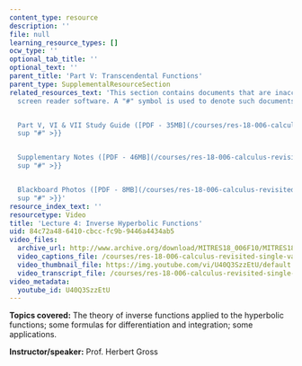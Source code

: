 ```yaml
---
content_type: resource
description: ''
file: null
learning_resource_types: []
ocw_type: ''
optional_tab_title: ''
optional_text: ''
parent_title: 'Part V: Transcendental Functions'
parent_type: SupplementalResourceSection
related_resources_text: 'This section contains documents that are inaccessible to
  screen reader software. A "#" symbol is used to denote such documents.


  Part V, VI & VII Study Guide ([PDF - 35MB](/courses/res-18-006-calculus-revisited-single-variable-calculus-fall-2010/resources/mitres_18_006_study_5_6_7)){{<
  sup "#" >}}


  Supplementary Notes ([PDF - 46MB](/courses/res-18-006-calculus-revisited-single-variable-calculus-fall-2010/resources/mitres_18_006_supp_notes-1)){{<
  sup "#" >}}


  Blackboard Photos ([PDF - 8MB](/courses/res-18-006-calculus-revisited-single-variable-calculus-fall-2010/resources/mitres_18_006_blackboard-1)){{<
  sup "#" >}}'
resource_index_text: ''
resourcetype: Video
title: 'Lecture 4: Inverse Hyperbolic Functions'
uid: 84c72a48-6410-cbcc-fc9b-9446a4434ab5
video_files:
  archive_url: http://www.archive.org/download/MITRES18_006F10/MITRES18_006F10_26_0504_300k.mp4
  video_captions_file: /courses/res-18-006-calculus-revisited-single-variable-calculus-fall-2010/89e4b47d75fa52a5ab0cbed3b5442d1a_U40Q3SzzEtU.vtt
  video_thumbnail_file: https://img.youtube.com/vi/U40Q3SzzEtU/default.jpg
  video_transcript_file: /courses/res-18-006-calculus-revisited-single-variable-calculus-fall-2010/4c6f94cf65d522b376e962e15d27a61c_U40Q3SzzEtU.pdf
video_metadata:
  youtube_id: U40Q3SzzEtU
---
```


**Topics covered:** The theory of inverse functions applied to the hyperbolic functions; some formulas for differentiation and integration; some applications.

**Instructor/speaker:** Prof. Herbert Gross